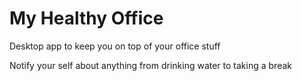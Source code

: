 # My Healthy Office

Desktop app to keep you on top of your office stuff

Notify your self about anything from drinking water to taking a break
